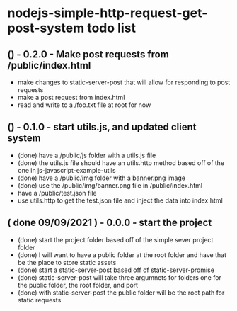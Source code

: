 # nodejs-simple-http-request-get-post-system todo list

## () - 0.2.0 - Make post requests from /public/index.html
* make changes to static-server-post that will allow for responding to post requests
* make a post request from index.html
* read and write to a /foo.txt file at root for now

## () - 0.1.0 - start utils.js, and updated client system
* (done) have a /public/js folder with a utils.js file
* (done) the utils.js file should have an utils.http method based off of the one in js-javascript-example-utils
* (done) have a /public/img folder with a banner.png image
* (done) use the /public/img/banner.png file in /public/index.html
* have a /public/test.json file
* use utils.http to get the test.json file and inject the data into index.html

## ( done 09/09/2021 ) - 0.0.0 - start the project
* (done) start the project folder based off of the simple sever project folder
* (done) I will want to have a public folder at the root folder and have that be the place to store static assets
* (done) start a static-server-post based off of static-server-promise
* (done) static-server-post will take three argumnets for folders one for the public folder, the root folder, and port
* (done) with static-server-post the public folder will be the root path for static requests